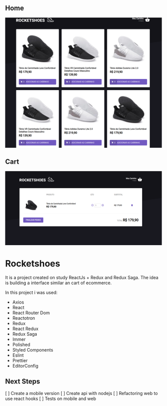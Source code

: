 ## Home

![HOME](/images/home_rocketshoes_web.png)

## Cart

![CART](/images/cart_rocketshoes_web.png)

# Rocketshoes

It is a project created on study ReactJs + Redux and Redux Saga.
The idea is building a interface similar an cart of ecommerce.

In this project i was used:

- Axios
- React
- React Router Dom
- Reactotron
- Redux
- React Redux
- Redux Saga
- Immer
- Polished
- Styled Components
- Eslint
- Prettier
- EditorConfig

## Next Steps

[ ] Create a mobile version
[ ] Create api with nodejs
[ ] Refactoring web to use react hooks
[ ] Tests on mobile and web
